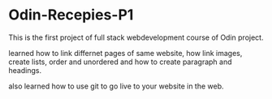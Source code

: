 # Odin-Recepies-P1
This is the first project of full stack webdevelopment course of Odin project. 


learned how to link differnet pages of same website, how link images, create lists, order and unordered and how to create paragraph and headings.

also learned how to use git to go live to your website in the web.